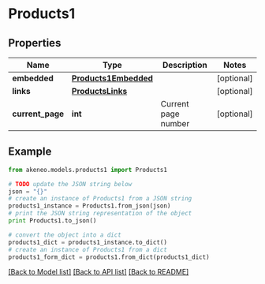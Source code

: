 # Products1


## Properties
Name | Type | Description | Notes
------------ | ------------- | ------------- | -------------
**embedded** | [**Products1Embedded**](Products1Embedded.md) |  | [optional] 
**links** | [**ProductsLinks**](ProductsLinks.md) |  | [optional] 
**current_page** | **int** | Current page number | [optional] 

## Example

```python
from akeneo.models.products1 import Products1

# TODO update the JSON string below
json = "{}"
# create an instance of Products1 from a JSON string
products1_instance = Products1.from_json(json)
# print the JSON string representation of the object
print Products1.to_json()

# convert the object into a dict
products1_dict = products1_instance.to_dict()
# create an instance of Products1 from a dict
products1_form_dict = products1.from_dict(products1_dict)
```
[[Back to Model list]](../README.md#documentation-for-models) [[Back to API list]](../README.md#documentation-for-api-endpoints) [[Back to README]](../README.md)


